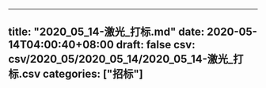 
---
title: "2020_05_14-激光_打标.md"
date: 2020-05-14T04:00:40+08:00
draft: false
csv: csv/2020_05/2020_05_14/2020_05_14-激光_打标.csv
categories: ["招标"]
---
